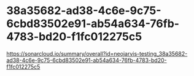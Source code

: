 # 38a35682-ad38-4c6e-9c75-6cbd83502e91-ab54a634-76fb-4783-bd20-f1fc012275c5
https://sonarcloud.io/summary/overall?id=neojarvis-testing_38a35682-ad38-4c6e-9c75-6cbd83502e91-ab54a634-76fb-4783-bd20-f1fc012275c5

